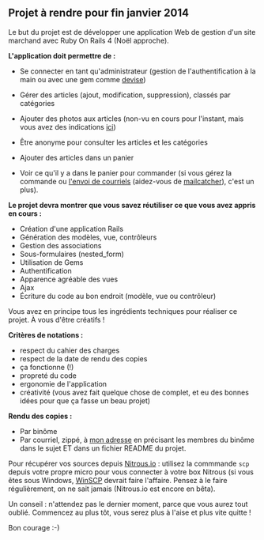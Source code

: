 Projet à rendre pour fin janvier 2014
---

Le but du projet est de développer une application Web de gestion d'un site marchand avec Ruby On Rails 4 (Noël approche).

**L'application doit permettre de :**

- Se connecter en tant qu'administrateur (gestion de l'authentification à la main ou avec une gem comme [devise](https://github.com/plataformatec/devise))

 - Gérer des articles (ajout, modification, suppression), classés par catégories
 - Ajouter des photos aux articles (non-vu en cours pour l'instant, mais vous avez des indications [ici](http://guides.rubyonrails.org/form_helpers.html#uploading-files))

- Être anonyme pour consulter les articles et les catégories
- Ajouter des articles dans un panier
- Voir ce qu'il y a dans le panier pour commander (si vous gérez la commande ou [l'envoi de courriels](http://guides.rubyonrails.org/action_mailer_basics.html) (aidez-vous de [mailcatcher](http://mailcatcher.me/)), c'est un plus).



**Le projet devra montrer que vous savez réutiliser ce que vous avez appris en cours :**

- Création d'une application Rails
- Génération des modèles, vue, contrôleurs
- Gestion des associations
- Sous-formulaires (nested_form)
- Utilisation de Gems
- Authentification
- Apparence agréable des vues
- Ajax
- Écriture du code au bon endroit (modèle, vue ou contrôleur)

Vous avez en principe tous les ingrédients techniques pour réaliser ce projet. À vous d'être créatifs !

**Critères de notations :**

- respect du cahier des charges
- respect de la date de rendu des copies
- ça fonctionne (!)
- propreté du code
- ergonomie de l'application
- créativité (vous avez fait quelque chose de complet, et eu des bonnes idées pour que ça fasse un beau projet)

**Rendu des copies :**
- Par binôme
- Par courriel, zippé, à [mon adresse](mailto:christian@pennaforte.net) en précisant les membres du binôme dans le sujet ET dans un fichier README du projet.

Pour récupérer vos sources depuis [Nitrous.io](http://nitrous.io) : utilisez la commmande `scp` depuis votre propre micro pour vous connecter à votre box Nitrous (si vous êtes sous Windows, [WinSCP](http://winscp.net/eng/docs/lang:fr) devrait faire l'affaire. Pensez à le faire régulièrement, on ne sait jamais (Nitrous.io est encore en bêta).

Un conseil : n'attendez pas le dernier moment, parce que vous aurez tout oublié. Commencez au plus tôt, vous serez plus à l'aise et plus vite quitte !

Bon courage :-)
